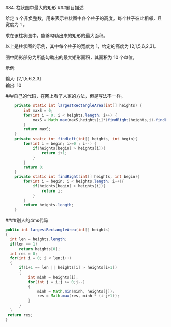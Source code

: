 #84. 柱状图中最大的矩形
###题目描述

给定 n 个非负整数，用来表示柱状图中各个柱子的高度。每个柱子彼此相邻，且宽度为 1 。

求在该柱状图中，能够勾勒出来的矩形的最大面积。



以上是柱状图的示例，其中每个柱子的宽度为 1，给定的高度为 [2,1,5,6,2,3]。



图中阴影部分为所能勾勒出的最大矩形面积，其面积为 10 个单位。


示例:

输入: [2,1,5,6,2,3]  
输出: 10

###自己的代码，在网上看了人家的方法，但是写法不一样。
```Java
    private static int largestRectangleArea(int[] heights) {
        int maxS = 0;
        for(int i = 0; i < heights.length; i++) {
            maxS = Math.max(maxS,heights[i]*(findRight(heights,i)-findLeft(heights,i)));
        }
        return maxS;
    }
    private static int findLeft(int[] heights, int begin){
        for(int i = begin; i>=0 ; i--) {
            if(heights[begin] > heights[i]){
                return i+1;
            }
        }
        return 0;
    }
    private static int findRight(int[] heights, int begin){
        for(int i = begin; i < heights.length; i++){
            if(heights[begin] > heights[i]){
                return i;
            }
        }
        return heights.length;
    }
```

####别人的4ms代码
```java
public int largestRectangleArea(int[] heights)
{
  int len = heights.length;
  if(len == 1)
      return heights[0];
  int res = 0;
  for(int i = 0; i < len;i++)
  {
      if(i+1 == len || heights[i] > heights[i+1])
      {
          int minh = heights[i];
          for(int j = i;j >= 0;j--)
          {
              minh = Math.min(minh, heights[j]);
              res = Math.max(res, minh * (i-j+1));
          }
      }
  }
 return res;
}
```
